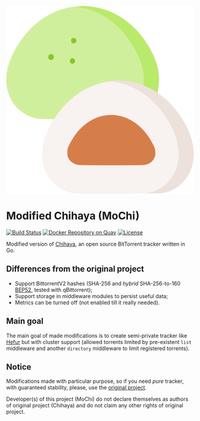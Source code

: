 ![Mochi (source image: https://www.flaticon.com/free-icon/mochi_5392004)](mochi.svg)

# Modified Chihaya (MoChi)
[![Build Status](https://github.com/sot-tech/mochi/workflows/Build%20&%20Test/badge.svg)](https://github.com/sot-tech/mochi/actions)
[![Docker Repository on Quay](https://quay.io/repository/eramde/mochi/status "Docker Repository on Quay")](https://quay.io/repository/eramde/mochi)
[![License](https://img.shields.io/badge/license-BSD-blue.svg)](https://opensource.org/licenses/BSD-2-Clause)

Modified version of [Chihaya](https://github.com/chihaya/chihaya), an open source BitTorrent tracker written in Go.

## Differences from the original project

* Support BittorrentV2 hashes (SHA-256 and _hybrid_
  SHA-256-to-160 [BEP52](https://www.bittorrent.org/beps/bep_0052.html), tested with qBittorrent);
* Support storage in middleware modules to persist useful data;
* Metrics can be turned off (not enabled till it really needed).

## Main goal

The main goal of made modifications is to create semi-private tracker like [Hefur](https://github.com/sot-tech/hefur)
but with cluster support (allowed torrents limited by pre-existent `list` middleware and another `directory` middleware
to limit registered torrents).

## Notice

Modifications made with particular purpose, so if you need _pure_ tracker, with guaranteed stability, please, use
the [original project](https://github.com/chihaya/chihaya).

Developer(s) of this project (MoChi) do not declare themselves as authors of original project (Chihaya) and do not claim
any other rights of original project.

